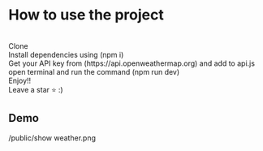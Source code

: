 <h1>How to use the project </h1>  <br/>
Clone <br/>
Install dependencies using (npm i) <br/>
Get your API key from (https://api.openweathermap.org) and add to api.js <br/>
open terminal and run the command (npm run dev) <br/>
Enjoy!! <br/>
Leave a star ⭐ :)

<h2>Demo</h2>
/public/show weather.png
